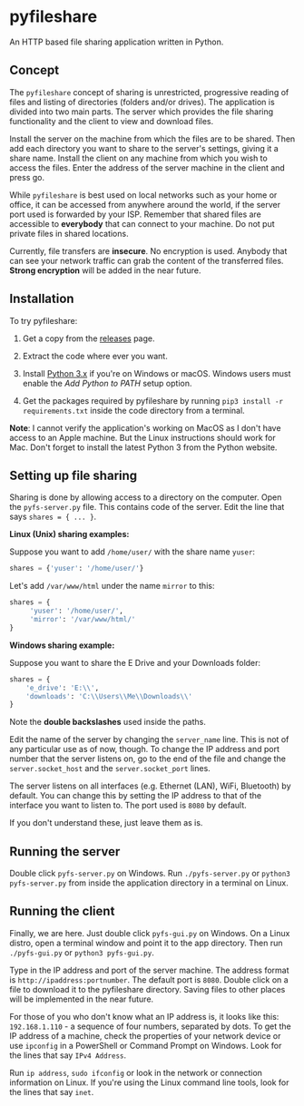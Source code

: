 # pyfileshare
An HTTP based file sharing application written in Python.

## Concept
The `pyfileshare` concept of sharing is unrestricted, progressive reading
of files and listing of directories (folders and/or drives). The application
is divided into two main parts. The server which provides the file sharing
functionality and the client to view and download files.

Install the server on the machine from which the files are to be shared.
Then add each directory you want to share to the server's settings, giving
it a share name. Install the client on any machine from which you wish
to access the files. Enter the address of the server machine in the client
and press go.

While `pyfileshare` is best used on local networks such as your home or office,
it can be accessed from anywhere around the world, if the server port used
is forwarded by your ISP. Remember that shared files are accessible
to __everybody__ that can connect to your machine. Do not put private files
in shared locations.

Currently, file transfers are __insecure__. No encryption is used. Anybody
that can see your network traffic can grab the content of the transferred
files. __Strong encryption__ will be added in the near future.

## Installation
To try pyfileshare:

1. Get a copy from the
   [releases](https://github.com/sivasankarankb/pyfileshare/releases) page.
   
2. Extract the code where ever you want.

3. Install [Python 3.x](https://www.python.org) if you're on Windows or macOS.
   Windows users must enable the _Add Python to PATH_ setup option.

4. Get the packages required by pyfileshare by running
   `pip3 install -r requirements.txt` inside the code directory from a terminal.

__Note__: I cannot verify the application's working on MacOS as I don't have
access to an Apple machine. But the Linux instructions should work for Mac.
Don't forget to install the latest Python 3 from the Python website.

## Setting up file sharing
Sharing is done by allowing access to a directory on the computer.
Open the `pyfs-server.py` file. This contains code of the server.
Edit the line that says `shares = { ... }`.

__Linux (Unix) sharing examples:__

Suppose you want to add `/home/user/` with the share name `yuser`:

```python
shares = {'yuser': '/home/user/'}
```

Let's add `/var/www/html` under the name `mirror` to this:

```python
shares = {
     'yuser': '/home/user/',
     'mirror': '/var/www/html/'
}
```

__Windows sharing example:__

Suppose you want to share the E Drive and your Downloads folder:

```python
shares = {
    'e_drive': 'E:\\',
    'downloads': 'C:\\Users\\Me\\Downloads\\'
}
```

Note the __double backslashes__ used inside the paths.

Edit the name of the server by changing the `server_name` line.
This is not of any particular use as of now, though. To change the IP address
and port number that the server listens on, go to the end of the file
and change the `server.socket_host` and the `server.socket_port` lines.

The server listens on all interfaces (e.g. Ethernet (LAN), WiFi, Bluetooth)
by default. You can change this by setting the IP address to that of
the interface you want to listen to. The port used is `8080` by default.

If you don't understand these, just leave them as is.

## Running the server
Double click `pyfs-server.py` on Windows. Run `./pyfs-server.py` or
`python3 pyfs-server.py` from inside the application directory
in a terminal on Linux.

## Running the client
Finally, we are here. Just double click `pyfs-gui.py` on Windows.
On a Linux distro, open a terminal window and point it to the app directory.
Then run `./pyfs-gui.py` or `python3 pyfs-gui.py`.

Type in the IP address and port of the server machine. The address format
is `http://ipaddress:portnumber`. The default port is `8080`. Double click
on a file to download it to the pyfileshare directory. Saving files to other
places will be implemented in the near future.

For those of you who don't know what an IP address is, it looks like this:
`192.168.1.110` - a sequence of four numbers, separated by dots. To get
the IP address of a machine, check the properties of your network device
or use `ipconfig` in a PowerShell or Command Prompt on Windows.
Look for the lines that say `IPv4 Address`.

Run `ip address`, `sudo ifconfig` or look in the network or connection
information on Linux. If you're using the Linux command line tools, look
for the lines that say `inet`.
